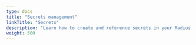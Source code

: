 ```yaml
---
type: docs
title: "Secrets management"
linkTitle: "Secrets"
description: "Learn how to create and reference secrets in your Radius Application"
weight: 500
---
```

